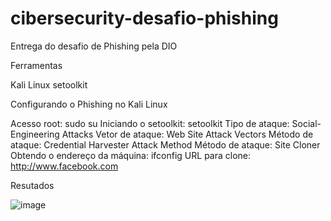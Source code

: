 # cibersecurity-desafio-phishing
Entrega do desafio de Phishing pela DIO 

Ferramentas

Kali Linux
setoolkit

Configurando o Phishing no Kali Linux

Acesso root: sudo su
Iniciando o setoolkit: setoolkit
Tipo de ataque: Social-Engineering Attacks
Vetor de ataque: Web Site Attack Vectors
Método de ataque: Credential Harvester Attack Method 
Método de ataque: Site Cloner
Obtendo o endereço da máquina: ifconfig
URL para clone: http://www.facebook.com

Resutados

![image](https://github.com/user-attachments/assets/a697b3d7-44ac-48b9-aa30-92952a052973)
